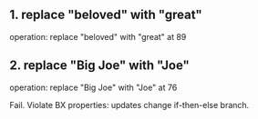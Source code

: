 ## 1. replace "beloved" with "great"

operation: replace "beloved" with "great" at 89

## 2. replace "Big Joe" with "Joe"

operation: replace "Big Joe" with "Joe" at 76

Fail. Violate BX properties: updates change if-then-else branch.